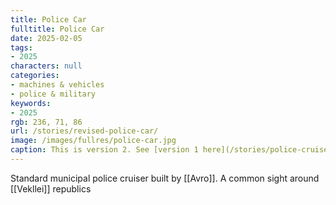 ```yaml
---
title: Police Car
fulltitle: Police Car
date: 2025-02-05
tags:
- 2025
characters: null
categories:
- machines & vehicles
- police & military
keywords:
- 2025
rgb: 236, 71, 86
url: /stories/revised-police-car/
image: /images/fullres/police-car.jpg
caption: This is version 2. See [version 1 here](/stories/police-cruiser/).
---
```

Standard municipal police cruiser built by [[Avro]]. A common sight around [[Vekllei]] republics